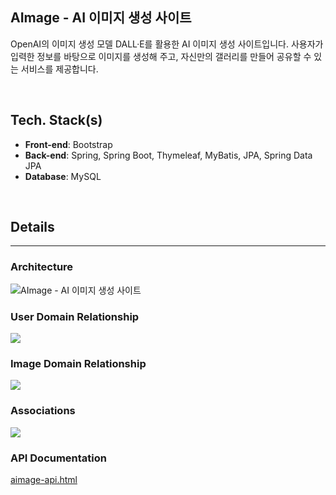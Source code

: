 ## AImage - AI 이미지 생성 사이트
OpenAI의 이미지 생성 모델 DALL·E를 활용한 AI 이미지 생성 사이트입니다. 사용자가 입력한 정보를 바탕으로 이미지를 생성해 주고, 자신만의 갤러리를 만들어 공유할 수 있는 서비스를 제공합니다.

<br>

## Tech. Stack(s)
* **Front-end**: Bootstrap
* **Back-end**: Spring, Spring Boot, Thymeleaf, MyBatis, JPA, Spring Data JPA
* **Database**: MySQL

<br>

## Details
<hr>

### Architecture
![AImage - AI 이미지 생성 사이트](./Aimage%20Workflow.png)

### User Domain Relationship
![](https://documents.lucid.app/documents/2df32f3f-43a9-4d1c-a8f5-02f1adda24b2/pages/0_0?a=4028&x=1938&y=-286&w=1779&h=775&store=1&accept=image%2F*&auth=LCA%20fd0a7a7e5002d3a600c808ce0a046c0438639b2a2068e0ea2034adf2377675e8-ts%3D1698826422)

### Image Domain Relationship
![](https://documents.lucid.app/documents/2df32f3f-43a9-4d1c-a8f5-02f1adda24b2/pages/0_0?a=4028&x=109&y=-318&w=1731&h=786&store=1&accept=image%2F*&auth=LCA%203a9c2def897d8a45a5ae593f52806262e637035eec271ec17c04874fd87c9590-ts%3D1698826422)

### Associations
![](https://documents.lucid.app/documents/68dce068-b9e4-48c8-aed3-7c88454b2df4/pages/0_0?a=4852&x=3535&y=-4167&w=990&h=867&store=1&accept=image%2F*&auth=LCA%205c091582e00edb1ae8749fc05edc5db30ace93d5ffc9547c403799dca442875c-ts%3D1698827090)

### API Documentation
[aimage-api.html](https://prod-files-secure.s3.us-west-2.amazonaws.com/bee4ea21-631f-42d3-8a43-a1be6c18e590/747f8f84-31d6-4e22-b5b6-2a081f7324ae/aimage-api.html)